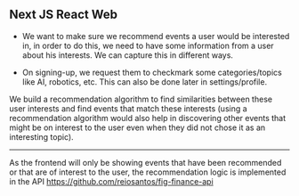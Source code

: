 ## Next JS React Web

- We want to make sure we recommend events a user would be interested in, in order to do this, 
  we need to have some information from a user about his interests. We can capture this in 
  different ways.


- On signing-up, we request them to checkmark some categories/topics like AI, robotics, etc. 
  This can also be done later in settings/profile.


We build a recommendation algorithm to find similarities between these user interests and find 
events that match these interests (using a recommendation algorithm would also help in 
discovering other events that might be on interest to the user even when they did not chose it 
as an interesting topic).

---
As the frontend will only be showing events that have been recommended or that are of interest 
to the user, the recommendation logic is implemented in the API https://github.com/reiosantos/fig-finance-api


